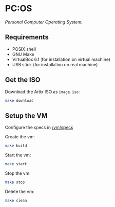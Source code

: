 # PC:OS

*Personal Computer Operating System.*

## Requirements

- POSIX shell
- GNU Make
- VirtualBox 6.1 (for installation on virtual machine)
- USB stick (for installation on real machine)

## Get the ISO

Download the Artix ISO as `image.iso`:

```bash
make download
```

## Setup the VM

Configure the specs in [/vm/specs](./vm/specs)

Create the vm:

```bash
make build
```

Start the vm:

```bash
make start
```

Stop the vm:

```bash
make stop
```

Delete the vm:

```bash
make clean
```
